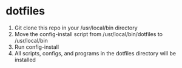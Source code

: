 # dotfiles

1. Git clone this repo in your /usr/local/bin directory
2. Move the config-install script from /usr/local/bin/dotfiles to /usr/local/bin
3. Run config-install <user>
4. All scripts, configs, and programs in the dotfiles directory will be installed
